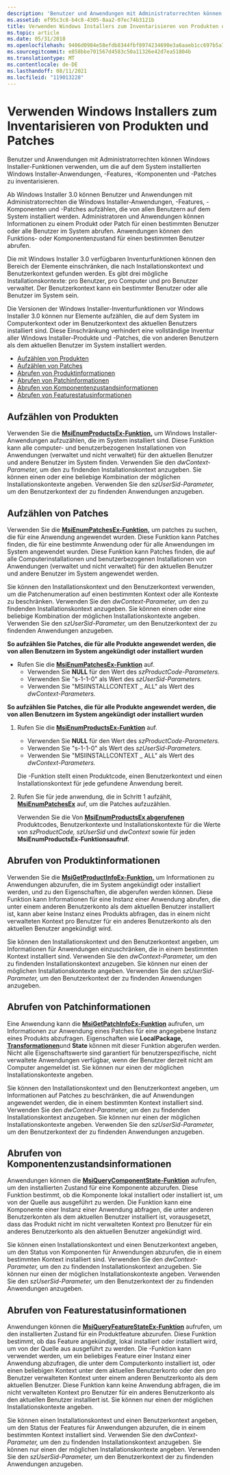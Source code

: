 ```yaml
---
description: 'Benutzer und Anwendungen mit Administratorrechten können Windows Installer-Funktionen verwenden, um die auf dem System installierten Windows Installer-Anwendungen, -Features, -Komponenten und -Patches zu inventarisieren. Ab Windows Installer&\# 160;3.0 können Benutzer und Anwendungen mit Administratorrechten die anwendungen, Features, Komponenten und Patches des Windows Installers aufzählen, die von allen Benutzern auf dem System installiert wurden. Administratoren und Anwendungen können Informationen zu einem Produkt oder Patch für einen bestimmten Benutzer oder alle Benutzer im System abrufen. Anwendungen können den Funktions- oder Komponentenzustand für einen bestimmten Benutzer abrufen. Die inventurfunktionen, die ab Windows Installer&\# 160;3.0 verfügbar sind, können den Bereich der Elemente einschränken, die nach Installationskontext und Benutzerkontext gefunden werden. Es gibt drei mögliche Installationskontexte: pro Benutzer, pro Computer und pro Benutzer verwaltet. Der Benutzerkontext kann ein bestimmter Benutzer oder alle Benutzer im System sein. Die Versionen der Windows Installer-Inventurfunktionen vor Windows Installer&\# 160;3.0 können nur Elemente aufzählen, die auf dem System im Computerkontext oder im Benutzerkontext des aktuellen Benutzers installiert sind. Diese Einschränkung verhindert eine vollständige Inventur aller Windows Installer-Produkte und -Patches, die von anderen Benutzern als dem aktuellen Benutzer im System installiert werden. Enumerating ProductsEnumerating PatchesObtaining Product InformationObtaining Patch InformationObtaining Component State InformationObtaining Feature State Information'
ms.assetid: ef95c3c8-b4c8-4305-8aa2-07ec74b3121b
title: Verwenden Windows Installers zum Inventarisieren von Produkten und Patches
ms.topic: article
ms.date: 05/31/2018
ms.openlocfilehash: 9406d0984e58efdb8344fbf8974234690e3a6aaeb1cc697b5a76e6af940554e5
ms.sourcegitcommit: e858bbe701567d4583c50a11326e42d7ea51804b
ms.translationtype: MT
ms.contentlocale: de-DE
ms.lasthandoff: 08/11/2021
ms.locfileid: "119013228"
---
```

# <a name="using-windows-installer-to-inventory-products-and-patches"></a>Verwenden Windows Installers zum Inventarisieren von Produkten und Patches

Benutzer und Anwendungen mit Administratorrechten können Windows Installer-Funktionen verwenden, um die auf dem System installierten Windows Installer-Anwendungen, -Features, -Komponenten und -Patches zu inventarisieren.

Ab Windows Installer 3.0 können Benutzer und Anwendungen mit Administratorrechten die Windows Installer-Anwendungen, -Features, -Komponenten und -Patches aufzählen, die von allen Benutzern auf dem System installiert werden. Administratoren und Anwendungen können Informationen zu einem Produkt oder Patch für einen bestimmten Benutzer oder alle Benutzer im System abrufen. Anwendungen können den Funktions- oder Komponentenzustand für einen bestimmten Benutzer abrufen.

Die mit Windows Installer 3.0 verfügbaren Inventurfunktionen können den Bereich der Elemente einschränken, die nach Installationskontext und Benutzerkontext gefunden werden. Es gibt drei mögliche Installationskontexte: pro Benutzer, pro Computer und pro Benutzer verwaltet. Der Benutzerkontext kann ein bestimmter Benutzer oder alle Benutzer im System sein.

Die Versionen der Windows Installer-Inventurfunktionen vor Windows Installer 3.0 können nur Elemente aufzählen, die auf dem System im Computerkontext oder im Benutzerkontext des aktuellen Benutzers installiert sind. Diese Einschränkung verhindert eine vollständige Inventur aller Windows Installer-Produkte und -Patches, die von anderen Benutzern als dem aktuellen Benutzer im System installiert werden.

-   [Aufzählen von Produkten](#enumerating-products)
-   [Aufzählen von Patches](#enumerating-patches)
-   [Abrufen von Produktinformationen](#obtaining-product-information)
-   [Abrufen von Patchinformationen](#obtaining-patch-information)
-   [Abrufen von Komponentenzustandsinformationen](#obtaining-component-state-information)
-   [Abrufen von Featurestatusinformationen](#obtaining-feature-state-information)

## <a name="enumerating-products"></a>Aufzählen von Produkten

Verwenden Sie die [**MsiEnumProductsEx-Funktion,**](/windows/desktop/api/Msi/nf-msi-msienumproductsexa) um Windows Installer-Anwendungen aufzuzählen, die im System installiert sind. Diese Funktion kann alle computer- und benutzerbezogenen Installationen von Anwendungen (verwaltet und nicht verwaltet) für den aktuellen Benutzer und andere Benutzer im System finden. Verwenden Sie den *dwContext-Parameter,* um den zu findenden Installationskontext anzugeben. Sie können einen oder eine beliebige Kombination der möglichen Installationskontexte angeben. Verwenden Sie den *szUserSid-Parameter,* um den Benutzerkontext der zu findenden Anwendungen anzugeben.

## <a name="enumerating-patches"></a>Aufzählen von Patches

Verwenden Sie die [**MsiEnumPatchesEx-Funktion,**](/windows/desktop/api/Msi/nf-msi-msienumpatchesexa) um patches zu suchen, die für eine Anwendung angewendet wurden. Diese Funktion kann Patches finden, die für eine bestimmte Anwendung oder für alle Anwendungen im System angewendet wurden. Diese Funktion kann Patches finden, die auf alle Computerinstallationen und benutzerbezogenen Installationen von Anwendungen (verwaltet und nicht verwaltet) für den aktuellen Benutzer und andere Benutzer im System angewendet werden.

Sie können den Installationskontext und den Benutzerkontext verwenden, um die Patchenumeration auf einen bestimmten Kontext oder alle Kontexte zu beschränken. Verwenden Sie den *dwContext-Parameter,* um den zu findenden Installationskontext anzugeben. Sie können einen oder eine beliebige Kombination der möglichen Installationskontexte angeben. Verwenden Sie den *szUserSid-Parameter,* um den Benutzerkontext der zu findenden Anwendungen anzugeben.

**So aufzählen Sie Patches, die für alle Produkte angewendet werden, die von allen Benutzern im System angekündigt oder installiert wurden**

-   Rufen Sie die [**MsiEnumPatchesEx-Funktion**](/windows/desktop/api/Msi/nf-msi-msienumpatchesexa) auf.
    -   Verwenden Sie **NULL** für den Wert des *szProductCode-Parameters.*
    -   Verwenden Sie "s-1-1-0" als Wert des *szUserSid-Parameters.*
    -   Verwenden Sie "MSIINSTALLCONTEXT \_ ALL" als Wert des *dwContext-Parameters.*

**So aufzählen Sie Patches, die für alle Produkte angewendet werden, die von allen Benutzern im System angekündigt oder installiert wurden**

1.  Rufen Sie die [**MsiEnumProductsEx-Funktion**](/windows/desktop/api/Msi/nf-msi-msienumproductsexa) auf.

    -   Verwenden Sie **NULL** für den Wert des *szProductCode-Parameters.*
    -   Verwenden Sie "s-1-1-0" als Wert des *szUserSid-Parameters.*
    -   Verwenden Sie "MSIINSTALLCONTEXT \_ ALL" als Wert des *dwContext-Parameters.*

    Die -Funktion stellt einen Produktcode, einen Benutzerkontext und einen Installationskontext für jede gefundene Anwendung bereit.

2.  Rufen Sie für jede anwendung, die in Schritt 1 aufzählt, [**MsiEnumPatchesEx**](/windows/desktop/api/Msi/nf-msi-msienumpatchesexa) auf, um die Patches aufzuzählen.

    Verwenden Sie die Von [**MsiEnumProductsEx abgerufenen**](/windows/desktop/api/Msi/nf-msi-msienumproductsexa) Produktcodes, Benutzerkontexte und Installationskontexte für die Werte von *szProductCode,* *szUserSid* und *dwContext* sowie für jeden **MsiEnumProductsEx-Funktionsaufruf.**

## <a name="obtaining-product-information"></a>Abrufen von Produktinformationen

Verwenden Sie die [**MsiGetProductInfoEx-Funktion,**](/windows/desktop/api/Msi/nf-msi-msigetproductinfoexa) um Informationen zu Anwendungen abzurufen, die im System angekündigt oder installiert werden, und zu den Eigenschaften, die abgerufen werden können. Diese Funktion kann Informationen für eine Instanz einer Anwendung abrufen, die unter einem anderen Benutzerkonto als dem aktuellen Benutzer installiert ist, kann aber keine Instanz eines Produkts abfragen, das in einem nicht verwalteten Kontext pro Benutzer für ein anderes Benutzerkonto als den aktuellen Benutzer angekündigt wird.

Sie können den Installationskontext und den Benutzerkontext angeben, um Informationen für Anwendungen einzuschränken, die in einem bestimmten Kontext installiert sind. Verwenden Sie den *dwContext-Parameter,* um den zu findenden Installationskontext anzugeben. Sie können nur einen der möglichen Installationskontexte angeben. Verwenden Sie den *szUserSid-Parameter,* um den Benutzerkontext der zu findenden Anwendungen anzugeben.

## <a name="obtaining-patch-information"></a>Abrufen von Patchinformationen

Eine Anwendung kann die [**MsiGetPatchInfoEx-Funktion**](/windows/desktop/api/Msi/nf-msi-msigetpatchinfoexa) aufrufen, um Informationen zur Anwendung eines Patches für eine angegebene Instanz eines Produkts abzufragen. Eigenschaften wie **LocalPackage,** [**Transformationen**](transforms.md)und **State** können mit dieser Funktion abgerufen werden. Nicht alle Eigenschaftswerte sind garantiert für benutzerspezifische, nicht verwaltete Anwendungen verfügbar, wenn der Benutzer derzeit nicht am Computer angemeldet ist. Sie können nur einen der möglichen Installationskontexte angeben.

Sie können den Installationskontext und den Benutzerkontext angeben, um Informationen auf Patches zu beschränken, die auf Anwendungen angewendet werden, die in einem bestimmten Kontext installiert sind. Verwenden Sie den *dwContext-Parameter,* um den zu findenden Installationskontext anzugeben. Sie können nur einen der möglichen Installationskontexte angeben. Verwenden Sie den *szUserSid-Parameter,* um den Benutzerkontext der zu findenden Anwendungen anzugeben.

## <a name="obtaining-component-state-information"></a>Abrufen von Komponentenzustandsinformationen

Anwendungen können die [**MsiQueryComponentState-Funktion**](/windows/desktop/api/Msi/nf-msi-msiquerycomponentstatea) aufrufen, um den installierten Zustand für eine Komponente abzurufen. Diese Funktion bestimmt, ob die Komponente lokal installiert oder installiert ist, um von der Quelle aus ausgeführt zu werden. Die Funktion kann eine Komponente einer Instanz einer Anwendung abfragen, die unter anderen Benutzerkonten als dem aktuellen Benutzer installiert ist, vorausgesetzt, dass das Produkt nicht im nicht verwalteten Kontext pro Benutzer für ein anderes Benutzerkonto als den aktuellen Benutzer angekündigt wird.

Sie können einen Installationskontext und einen Benutzerkontext angeben, um den Status von Komponenten für Anwendungen abzurufen, die in einem bestimmten Kontext installiert sind. Verwenden Sie den *dwContext-Parameter,* um den zu findenden Installationskontext anzugeben. Sie können nur einen der möglichen Installationskontexte angeben. Verwenden Sie den *szUserSid-Parameter,* um den Benutzerkontext der zu findenden Anwendungen anzugeben.

## <a name="obtaining-feature-state-information"></a>Abrufen von Featurestatusinformationen

Anwendungen können die [**MsiQueryFeatureStateEx-Funktion**](/windows/desktop/api/Msi/nf-msi-msiqueryfeaturestateexa) aufrufen, um den installierten Zustand für ein Produktfeature abzurufen. Diese Funktion bestimmt, ob das Feature angekündigt, lokal installiert oder installiert wird, um von der Quelle aus ausgeführt zu werden. Die -Funktion kann verwendet werden, um ein beliebiges Feature einer Instanz einer Anwendung abzufragen, die unter dem Computerkonto installiert ist, oder einen beliebigen Kontext unter dem aktuellen Benutzerkonto oder den pro Benutzer verwalteten Kontext unter einem anderen Benutzerkonto als dem aktuellen Benutzer. Diese Funktion kann keine Anwendung abfragen, die im nicht verwalteten Kontext pro Benutzer für ein anderes Benutzerkonto als den aktuellen Benutzer installiert ist. Sie können nur einen der möglichen Installationskontexte angeben.

Sie können einen Installationskontext und einen Benutzerkontext angeben, um den Status der Features für Anwendungen abzurufen, die in einem bestimmten Kontext installiert sind. Verwenden Sie den *dwContext-Parameter,* um den zu findenden Installationskontext anzugeben. Sie können nur einen der möglichen Installationskontexte angeben. Verwenden Sie den *szUserSid-Parameter,* um den Benutzerkontext der zu findenden Anwendungen anzugeben.

 

 



